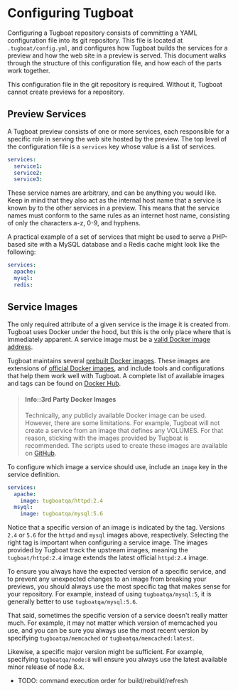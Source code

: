 # Configuring Tugboat

Configuring a Tugboat repository consists of committing a YAML configuration
file into its git repository. This file is located at `.tugboat/config.yml`, and
configures how Tugboat builds the services for a preview and how the web site in
a preview is served. This document walks through the structure of this
configuration file, and how each of the parts work together.

This configuration file in the git repository is required. Without it, Tugboat
cannot create previews for a repository.

## Preview Services

A Tugboat preview consists of one or more services, each responsible for a
specific role in serving the web site hosted by the preview. The top level of
the configuration file is a `services` key whose value is a list of services.

```yaml
services:
  service1:
  service2:
  service3:
```

These service names are arbitrary, and can be anything you would like. Keep in
mind that they also act as the internal host name that a service is known by to
the other services in a preview. This means that the service names must conform
to the same rules as an internet host name, consisting of only the characters
a-z, 0-9, and hyphens.

A practical example of a set of services that might be used to serve a PHP-based
site with a MySQL database and a Redis cache might look like the following:

```yaml
services:
  apache:
  mysql:
  redis:
```

## Service Images

The only required attribute of a given service is the image it is created from.
Tugboat uses Docker under the hood, but this is the only place where that is
immediately apparent. A service image must be a
[valid Docker image address](https://docs.docker.com/engine/reference/commandline/pull/).

Tugboat maintains several
[prebuilt Docker images](../reference/services/index.md). These images are
extensions of
[official Docker images](https://docs.docker.com/docker-hub/official_repos/),
and include tools and configurations that help them work well with Tugboat. A
complete list of available images and tags can be found on
[Docker Hub](https://hub.docker.com/u/tugboatqa/).

> #### Info::3rd Party Docker Images
>
> Technically, any publicly available Docker image can be used. However, there
> are some limitations. For example, Tugboat will not create a service from an
> image that defines any VOLUMES. For that reason, sticking with the images
> provided by Tugboat is recommended. The scripts used to create these images
> are available on [GitHub](https://github.com/TugboatQA/images).

To configure which image a service should use, include an `image` key in the
service definition.

```yaml
services:
  apache:
    image: tugboatqa/httpd:2.4
  msyql:
    image: tugboatqa/mysql:5.6
```

Notice that a specific version of an image is indicated by the tag. Versions
`2.4` or `5.6` for the `httpd` and `mysql` images above, respectively. Selecting
the right tag is important when configuring a service image. The images provided
by Tugboat track the upstream images, meaning the `tugboat/httpd:2.4` image
extends the latest official `httpd:2.4` image.

To ensure you always have the expected version of a specific service, and to
prevent any unexpected changes to an image from breaking your previews, you
should always use the most specific tag that makes sense for your repository.
For example, instead of using `tugboatqa/mysql:5`, it is generally better to use
`tugboatqa/mysql:5.6`.

That said, sometimes the specific version of a service doesn't really matter
much. For example, it may not matter which version of memcached you use, and you
can be sure you always use the most recent version by specifying
`tugboatqa/memcached` or `tugboatqa/memcached:latest`.

Likewise, a specific major version might be sufficient. For example, specifying
`tugboatqa/node:8` will ensure you always use the latest available minor release
of node 8.x.

* TODO: command execution order for build/rebuild/refresh
